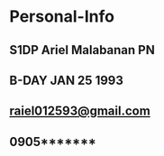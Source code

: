 # Personal-Info
## S1DP Ariel Malabanan PN
## B-DAY JAN 25 1993
## raiel012593@gmail.com
## 0905*******
